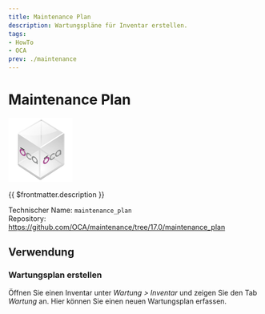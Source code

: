 ```yaml
---
title: Maintenance Plan
description: Wartungspläne für Inventar erstellen.
tags:
- HowTo
- OCA
prev: ./maintenance
---
```

# Maintenance Plan
![icon_oca_app](attachments/icon_oca_app.png)

{{ $frontmatter.description }}

Technischer Name: `maintenance_plan`\
Repository: <https://github.com/OCA/maintenance/tree/17.0/maintenance_plan>

## Verwendung

### Wartungsplan erstellen

Öffnen Sie einen Inventar unter *Wartung > Inventar* und zeigen Sie den Tab *Wartung* an. Hier können Sie einen neuen Wartungsplan erfassen.